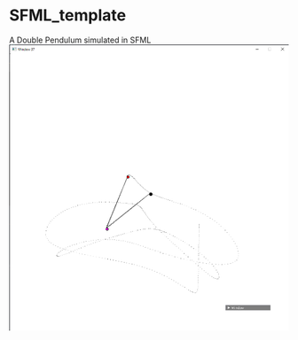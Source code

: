 # SFML_template
A Double Pendulum simulated in SFML
![](https://github.com/timmy0811/Double-Pendulum/blob/main/,jkghjk.PNG?raw=true)
